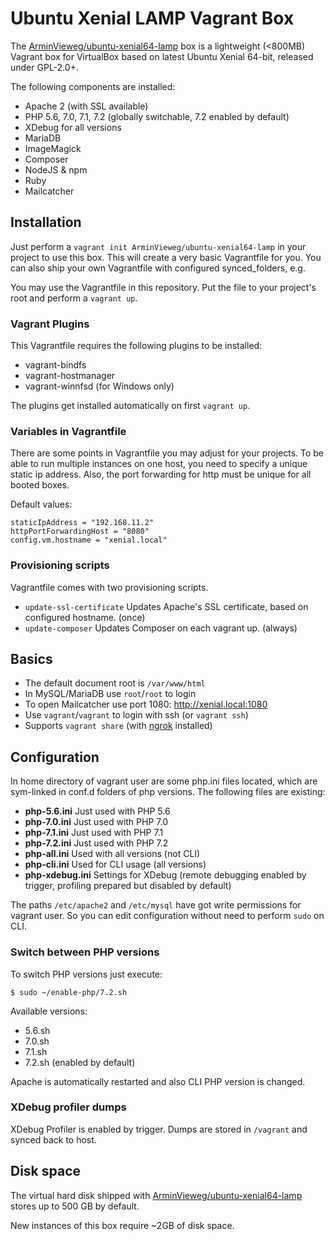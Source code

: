 # Ubuntu Xenial LAMP Vagrant Box

The [ArminVieweg/ubuntu-xenial64-lamp](https://app.vagrantup.com/ArminVieweg/boxes/ubuntu-xenial64-lamp) box is a 
lightweight (<800MB) Vagrant box for VirtualBox based on latest Ubuntu Xenial 64-bit, released under GPL-2.0+. 

The following components are installed:

* Apache 2 (with SSL available)
* PHP 5.6, 7.0, 7.1, 7.2 (globally switchable, 7.2 enabled by default)
* XDebug for all versions
* MariaDB
* ImageMagick
* Composer
* NodeJS & npm
* Ruby
* Mailcatcher


## Installation

Just perform a `vagrant init ArminVieweg/ubuntu-xenial64-lamp` in your project to use this box.
This will create a very basic Vagrantfile for you. You can also ship your own Vagrantfile with
configured synced_folders, e.g.

You may use the Vagrantfile in this repository. Put the file to your project's root and perform a `vagrant up`.


### Vagrant Plugins

This Vagrantfile requires the following plugins to be installed:

* vagrant-bindfs
* vagrant-hostmanager
* vagrant-winnfsd (for Windows only)

The plugins get installed automatically on first `vagrant up`.


### Variables in Vagrantfile

There are some points in Vagrantfile you may adjust for your projects. To be able to run multiple instances
on one host, you need to specify a unique static ip address. Also, the port forwarding for http must be unique 
for all booted boxes.

Default values:

```
staticIpAddress = "192.168.11.2"
httpPortForwardingHost = "8080"
config.vm.hostname = "xenial.local"
```

### Provisioning scripts

Vagrantfile comes with two provisioning scripts.

* `update-ssl-certificate` Updates Apache's SSL certificate, based on configured hostname. (once)
* `update-composer` Updates Composer on each vagrant up. (always)



## Basics

* The default document root is `/var/www/html`
* In MySQL/MariaDB use `root`/`root` to login
* To open Mailcatcher use port 1080: http://xenial.local:1080
* Use `vagrant`/`vagrant` to login with ssh (or `vagrant ssh`)
* Supports `vagrant share` (with [ngrok](https://ngrok.com/download) installed)


## Configuration

In home directory of vagrant user are some php.ini files located, which are sym-linked in conf.d folders of php versions.
The following files are existing:

* **php-5.6.ini** Just used with PHP 5.6
* **php-7.0.ini** Just used with PHP 7.0
* **php-7.1.ini** Just used with PHP 7.1
* **php-7.2.ini** Just used with PHP 7.2
* **php-all.ini** Used with all versions (not CLI)
* **php-cli.ini** Used for CLI usage (all versions)
* **php-xdebug.ini** Settings for XDebug (remote debugging enabled by trigger, profiling prepared but disabled by default)

The paths `/etc/apache2` and `/etc/mysql` have got write permissions for vagrant user. 
So you can edit configuration without need to perform `sudo` on CLI. 


### Switch between PHP versions

To switch PHP versions just execute:

`$ sudo ~/enable-php/7.2.sh`

Available versions:

* 5.6.sh
* 7.0.sh
* 7.1.sh
* 7.2.sh (enabled by default)

Apache is automatically restarted and also CLI PHP version is changed.


### XDebug profiler dumps

XDebug Profiler is enabled by trigger. Dumps are stored in `/vagrant` and synced back to host.  


## Disk space

The virtual hard disk shipped with [ArminVieweg/ubuntu-xenial64-lamp](https://app.vagrantup.com/ArminVieweg/boxes/ubuntu-xenial64-lamp) 
stores up to 500 GB by default.

New instances of this box require ~2GB of disk space.
